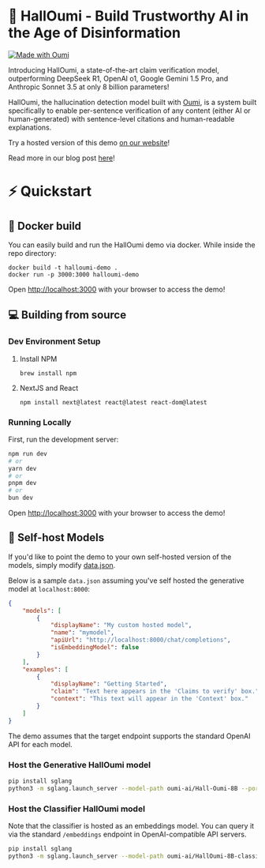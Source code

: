 # 🚀 HallOumi - Build Trustworthy AI in the Age of Disinformation

[![Made with Oumi](https://badgen.net/badge/Made%20with/Oumi/%23085CFF?icon=https%3A%2F%2Foumi.ai%2Flogo_dark.svg)](https://github.com/oumi-ai/oumi)

Introducing HallOumi, a state-of-the-art claim verification model, outperforming DeepSeek R1, OpenAI o1, Google Gemini 1.5 Pro, and Anthropic Sonnet 3.5 at only 8 billion parameters!

HallOumi, the hallucination detection model built with [Oumi](https://github.com/oumi-ai/oumi), is a system built specifically to enable per-sentence verification of any content (either AI or human-generated) with sentence-level citations and human-readable explanations.

Try a hosted version of this demo [on our website](https://oumi.ai/halloumi)!

Read more in our blog post [here](https://oumi.ai/blog)!

# ⚡ Quickstart

## 🐳 Docker build

You can easily build and run the HallOumi demo via docker.
While inside the repo directory:
```
docker build -t halloumi-demo .
docker run -p 3000:3000 halloumi-demo
```

Open [http://localhost:3000](http://localhost:3000) with your browser to access the demo!

## 💻 Building from source

### Dev Environment Setup

1. Install NPM

   ```
   brew install npm
   ```

2. NextJS and React

   ```
   npm install next@latest react@latest react-dom@latest
   ```

### Running Locally

First, run the development server:

```bash
npm run dev
# or
yarn dev
# or
pnpm dev
# or
bun dev
```

Open [http://localhost:3000](http://localhost:3000) with your browser to access the demo!

## 🤖 Self-host Models

If you'd like to point the demo to your own self-hosted version of the models, simply
modify [data.json](https://github.com/oumi-ai/halloumi-demo/blob/main/app/data.json).

Below is a sample `data.json` assuming you've self hosted the generative model at `localhost:8000`:
```json
{
    "models": [
        {
            "displayName": "My custom hosted model",
            "name": "mymodel",
            "apiUrl": "http://localhost:8000/chat/completions",
            "isEmbeddingModel": false
        }
    ],
    "examples": [
        {
            "displayName": "Getting Started",
            "claim": "Text here appears in the 'Claims to verify' box.",
            "context": "This text will appear in the 'Context' box."
        }
    ]
}
```

The demo assumes that the target endpoint supports the standard OpenAI API for each
model. 

### Host the Generative HallOumi model
```bash
pip install sglang
python3 -m sglang.launch_server --model-path oumi-ai/Hall-Oumi-8B --port 8000 --dtype auto --mem-fraction-static 0.9 --trust-remote-code
```

### Host the Classifier HallOumi model
Note that the classifier is hosted as an embeddings model. You can query it via the standard `/embeddings` endpoint in OpenAI-compatible API servers.
```bash
pip install sglang
python3 -m sglang.launch_server --model-path oumi-ai/HallOumi-8B-classifier --port 8001 --dtype auto --mem-fraction-static 0.9 --trust-remote-code --is-embedding
```